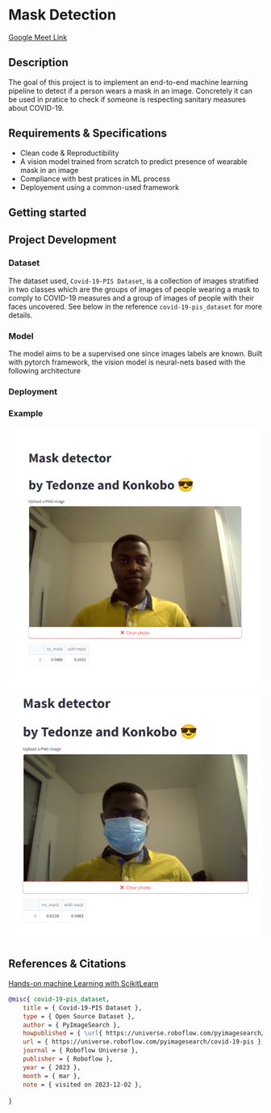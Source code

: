 <h1 align="left">
    Mask Detection
</br>
</h1>

[Google Meet Link](https://meet.google.com/zat-ugag-hvi)

## Description
The goal of this project is to implement an end-to-end machine learning pipeline to detect 
if a person wears a mask in an image. Concretely it can be used in pratice to check if 
someone is respecting sanitary measures about COVID-19.


## Requirements & Specifications
- Clean code & Reproductibility
- A vision model trained from scratch to predict presence of wearable mask in an image
- Compliance with best pratices in ML process
- Deployement using a common-used framework

## Getting started


## Project Development


### Dataset
The dataset used, `Covid-19-PIS Dataset`, is a collection of images stratified in two classes 
which are the groups of images of people wearing a mask to comply to COVID-19 measures and 
a group of images of people with their faces uncovered. See below in the reference 
`covid-19-pis_dataset` for more details.

### Model
The model aims to be a supervised one since images labels are known. Built with 
pytorch framework, the vision model is neural-nets based with the following architecture 

### Deployment
### Example
![Me without mask](<Capture d’écran du 2023-12-16 03-10-55.png>)
![Me with mask](<Capture d’écran du 2023-12-16 03-09-28.png>)

## References & Citations
[Hands-on machine Learning with ScikitLearn](https://drive.google.com/file/d/1Ic13Zuk2FAUZem-3h75YSfSVbJi04Jp4/view?usp=sharing)

```bibtex
@misc{ covid-19-pis_dataset,
    title = { Covid-19-PIS Dataset },
    type = { Open Source Dataset },
    author = { PyImageSearch },
    howpublished = { \url{ https://universe.roboflow.com/pyimagesearch/covid-19-pis } },
    url = { https://universe.roboflow.com/pyimagesearch/covid-19-pis },
    journal = { Roboflow Universe },
    publisher = { Roboflow },
    year = { 2023 },
    month = { mar },
    note = { visited on 2023-12-02 },

}
```
